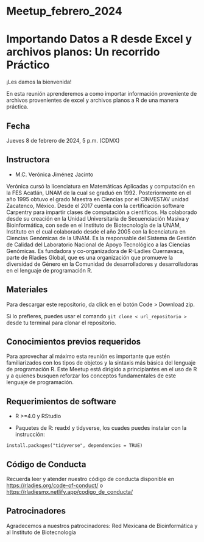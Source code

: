 # Meetup_febrero_2024
# Importando Datos a R desde Excel y archivos planos: Un recorrido Práctico

¡Les damos la bienvenida!

En esta reunión aprenderemos a como importar información proveniente de archivos provenientes de excel y archivos planos a R de una manera práctica.

## Fecha 
Jueves 8 de febrero de 2024, 5 p.m. (CDMX)


## Instructora

- M.C. Verónica Jiménez Jacinto

Verónica cursó la licenciatura en Matemáticas Aplicadas y computación en la FES Acatlán, UNAM de la cual se graduó en 1992. Posteriormente en el año 1995 obtuvo el grado Maestra en Ciencias por el CINVESTAV unidad Zacatenco, México. Desde el 2017 cuenta con la certificación software Carpentry para impartir clases de computación a científicos. Ha colaborado desde su creación en la Unidad Universitaria de Secuenciación Masiva y Bioinformática, con sede en el Instituto de Biotecnología de la UNAM, Instituto en el cual colaborado desde el año 2005 con la licenciatura en Ciencias Genómicas de la UNAM. Es la responsable del Sistema de Gestión de Calidad del Laboratorio Nacional de Apoyo Tecnológico a las Ciencias Genómicas. Es fundadora y co-organizadora de R-Ladies Cuernavaca, parte de Rladies Global, que es una organización que promueve la diversidad de Género en la Comunidad de desarrolladores y desarrolladoras en el lenguaje de programación R.


## Materiales

Para descargar este repositorio, da click en el botón Code > Download zip. 

Si lo prefieres, puedes usar el comando `git clone < url_repositorio > ` desde tu terminal para clonar el repositorio.


## Conocimientos previos requeridos

Para aprovechar al máximo esta reunión es importante que estén familiarizados con los tipos de objetos y la sintaxis más básica del lenguaje de programación R. Este Meetup está dirigido a principiantes en el uso de R y a quienes busquen reforzar los conceptos fundamentales de este lenguaje de programación.

## Requerimientos de software

+ R >=4.0 y RStudio

+ Paquetes de R: readxl y tidyverse, los cuades puedes instalar con la instrucción:

`install.packages("tidyverse", dependencies = TRUE)`


## Código de Conducta
Recuerda leer y atender nuestro código de conducta disponible en https://rladies.org/code-of-conduct/ o https://rladiesmx.netlify.app/codigo_de_conducta/

## Patrocinadores
Agradecemos a nuestros patrocinadores: Red Mexicana de Bioinformática y al Instituto de Biotecnología

